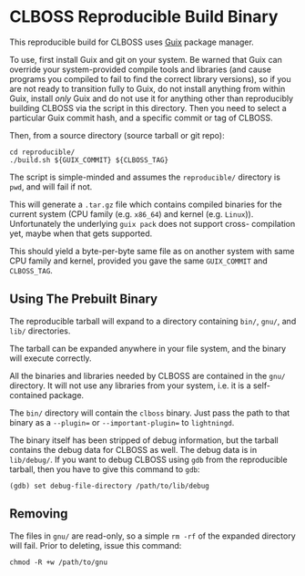 CLBOSS Reproducible Build Binary
================================

This reproducible build for CLBOSS uses [Guix](https://guix.gnu.org)
package manager.

To use, first install Guix and git on your system.
Be warned that Guix can override your system-provided compile tools
and libraries (and cause programs you compiled to fail to find the
correct library versions), so if you are not ready to transition fully
to Guix, do not install anything from within Guix, install *only*
Guix and do not use it for anything other than reproducibly building
CLBOSS via the script in this directory.
Then you need to select a particular Guix commit hash, and a specific
commit or tag of CLBOSS.

Then, from a source directory (source tarball or git repo):

    cd reproducible/
    ./build.sh ${GUIX_COMMIT} ${CLBOSS_TAG}

The script is simple-minded and assumes the `reproducible/` directory
is `pwd`, and will fail if not.

This will generate a `.tar.gz` file which contains compiled binaries
for the current system (CPU family (e.g. `x86_64`) and kernel (e.g.
`Linux`)).
Unfortunately the underlying `guix pack` does not support cross-
compilation yet, maybe when that gets supported.

This should yield a byte-per-byte same file as on another system with
same CPU family and kernel, provided you gave the same `GUIX_COMMIT`
and `CLBOSS_TAG`.

Using The Prebuilt Binary
-------------------------

The reproducible tarball will expand to a directory containing `bin/`,
`gnu/`, and `lib/` directories.

The tarball can be expanded anywhere in your file system, and the
binary will execute correctly.

All the binaries and libraries needed by CLBOSS are contained in the
`gnu/` directory.
It will not use any libraries from your system, i.e. it is a
self-contained package.

The `bin/` directory will contain the `clboss` binary.
Just pass the path to that binary as a `--plugin=` or
`--important-plugin=` to `lightningd`.

The binary itself has been stripped of debug information, but the
tarball contains the debug data for CLBOSS as well.
The debug data is in `lib/debug/`.
If you want to debug CLBOSS using `gdb` from the reproducible
tarball, then you have to give this command to `gdb`:

    (gdb) set debug-file-directory /path/to/lib/debug

Removing
--------

The files in `gnu/` are read-only, so a simple `rm -rf` of the
expanded directory will fail.
Prior to deleting, issue this command:

    chmod -R +w /path/to/gnu
